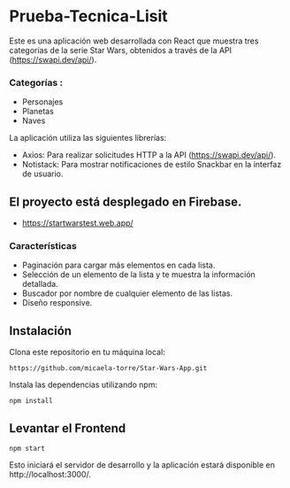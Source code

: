 # Prueba-Tecnica-Lisit
 
Este es una aplicación web desarrollada con React que muestra tres categorías de la serie Star Wars, obtenidos a través de la API (https://swapi.dev/api/). 
### Categorías : 
- Personajes
- Planetas
- Naves

La aplicación utiliza las siguientes librerías:

- Axios: Para realizar solicitudes HTTP a la API (https://swapi.dev/api/).
- Notistack: Para mostrar notificaciones de estilo Snackbar en la interfaz de usuario.

## El proyecto está desplegado en Firebase.
- https://startwarstest.web.app/

### Características
- Paginación para cargar más elementos en cada lista.
- Selección de un elemento de la lista y te muestra la información detallada.
- Buscador por nombre de cualquier elemento de las listas.
- Diseño responsive.

## Instalación
Clona este repositorio en tu máquina local:

```
https://github.com/micaela-torre/Star-Wars-App.git
```
Instala las dependencias utilizando npm:

```
npm install
```

## Levantar el Frontend

```
npm start
```
Esto iniciará el servidor de desarrollo y la aplicación estará disponible en http://localhost:3000/.
